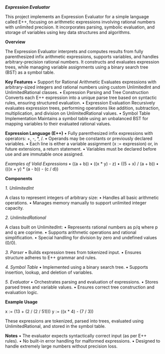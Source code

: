 
***Expression Evaluator***

This project implements an Expression Evaluator for a simple language called E++, focusing on arithmetic expressions involving rational numbers with unlimited precision. It incorporates parsing, symbolic evaluation, and storage of variables using key data structures and algorithms.

**Overview**

The Expression Evaluator interprets and computes results from fully parenthesized infix arithmetic expressions, supports variables, and handles arbitrary-precision rational numbers. It constructs and evaluates expression trees, while managing variable assignments using a binary search tree (BST) as a symbol table.

**Key Features**
	•	Support for Rational Arithmetic
Evaluates expressions with arbitrary-sized integers and rational numbers using custom UnlimitedInt and UnlimitedRational classes.
	•	Expression Parsing and Tree Construction
Converts each E++ expression into a unique parse tree based on syntactic rules, ensuring structured evaluation.
	•	Expression Evaluation
Recursively evaluates expression trees, performing operations like addition, subtraction, multiplication, and division on UnlimitedRational values.
	•	Symbol Table Implementation
Maintains a symbol table using an unbalanced BST for mapping variables to their evaluated rational values.

**Expression Language (E++)**
	•	Fully parenthesized infix expressions with operators: +, -, *, /.
	•	Operands may be constants or previously declared variables.
	•	Each line is either a variable assignment (x := expression) or, in future extensions, a return statement.
	•	Variables must be declared before use and are immutable once assigned.

*Examples of Valid Expressions*
	•	((a + b))
	•	((x * y) - z)
	•	((5 + x) / (a + b))
	•	(((x + y) * (a - b)) - (c / d))

**Components**

*1. UnlimitedInt*

A class to represent integers of arbitrary size:
	•	Handles all basic arithmetic operations.
	•	Manages memory manually to support unlimited integer capacity.

*2. UnlimitedRational*

A class built on UnlimitedInt:
	•	Represents rational numbers as p/q where p and q are coprime.
	•	Supports arithmetic operations and rational simplification.
	•	Special handling for division by zero and undefined values (0/0).

*3. Parser*
	•	Builds expression trees from tokenized input.
	•	Ensures structure adheres to E++ grammar and rules.

*4. Symbol Table*
	•	Implemented using a binary search tree.
	•	Supports insertion, lookup, and deletion of variables.

*5. Evaluator*
	•	Orchestrates parsing and evaluation of expressions.
	•	Stores parsed trees and variable values.
	•	Ensures correct tree construction and evaluation logic.

**Example Usage**

x := (13 + (2 / (2 / 51)))
y := ((x * 4) - (7 / 3))

These expressions are tokenized, parsed into trees, evaluated using UnlimitedRational, and stored in the symbol table.

**Notes**
	•	The evaluator expects syntactically correct input (as per E++ rules).
	•	No built-in error handling for malformed expressions.
	•	Designed to handle extremely large numbers without precision loss.
